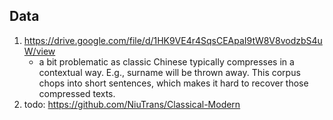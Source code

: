 ## Data
1. https://drive.google.com/file/d/1HK9VE4r4SqsCEApaI9tW8V8vodzbS4uW/view
   * a bit problematic as classic Chinese typically compresses in a contextual way. E.g., surname will be thrown away. This corpus chops into short sentences, which makes it hard to recover those compressed texts.
1. todo: https://github.com/NiuTrans/Classical-Modern
